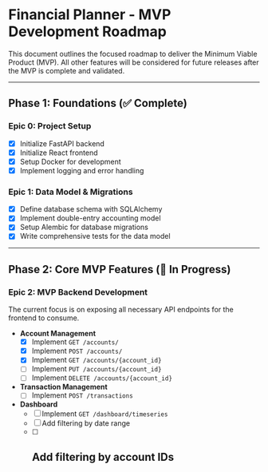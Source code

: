 # Financial Planner - MVP Development Roadmap

This document outlines the focused roadmap to deliver the Minimum Viable Product (MVP). All other features will be considered for future releases after the MVP is complete and validated.

---

## Phase 1: Foundations (✅ Complete)

### Epic 0: Project Setup

* [X] Initialize FastAPI backend
* [X] Initialize React frontend
* [X] Setup Docker for development
* [X] Implement logging and error handling

### Epic 1: Data Model & Migrations

* [X] Define database schema with SQLAlchemy
* [X] Implement double-entry accounting model
* [X] Setup Alembic for database migrations
* [X] Write comprehensive tests for the data model

---

## Phase 2: Core MVP Features (🚧 In Progress)

### Epic 2: MVP Backend Development

The current focus is on exposing all necessary API endpoints for the frontend to consume.

* **Account Management**
  * [X] Implement `GET /accounts/`
  * [X] Implement `POST /accounts/`
  * [X] Implement `GET /accounts/{account_id}`
  * [ ] Implement `PUT /accounts/{account_id}`
  * [ ] Implement `DELETE /accounts/{account_id}`
* **Transaction Management**
  * [ ] Implement `POST /transactions`
* **Dashboard**
  * [ ] Implement `GET /dashboard/timeseries`
  * [ ] Add filtering by date range
  * [ ] Add filtering by account IDs
    ---
